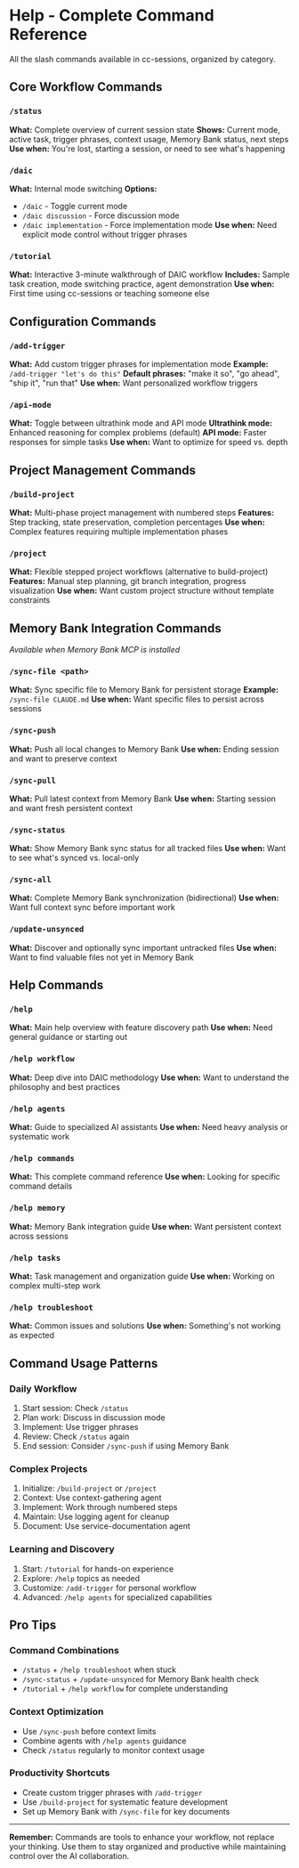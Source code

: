 # Help - Complete Command Reference

All the slash commands available in cc-sessions, organized by category.

## Core Workflow Commands

### `/status`
**What:** Complete overview of current session state
**Shows:** Current mode, active task, trigger phrases, context usage, Memory Bank status, next steps
**Use when:** You're lost, starting a session, or need to see what's happening

### `/daic`
**What:** Internal mode switching
**Options:**
- `/daic` - Toggle current mode
- `/daic discussion` - Force discussion mode
- `/daic implementation` - Force implementation mode
**Use when:** Need explicit mode control without trigger phrases

### `/tutorial`
**What:** Interactive 3-minute walkthrough of DAIC workflow
**Includes:** Sample task creation, mode switching practice, agent demonstration
**Use when:** First time using cc-sessions or teaching someone else

## Configuration Commands

### `/add-trigger`
**What:** Add custom trigger phrases for implementation mode
**Example:** `/add-trigger "let's do this"`
**Default phrases:** "make it so", "go ahead", "ship it", "run that"
**Use when:** Want personalized workflow triggers

### `/api-mode`
**What:** Toggle between ultrathink mode and API mode
**Ultrathink mode:** Enhanced reasoning for complex problems (default)
**API mode:** Faster responses for simple tasks
**Use when:** Want to optimize for speed vs. depth

## Project Management Commands

### `/build-project`
**What:** Multi-phase project management with numbered steps
**Features:** Step tracking, state preservation, completion percentages
**Use when:** Complex features requiring multiple implementation phases

### `/project`
**What:** Flexible stepped project workflows (alternative to build-project)
**Features:** Manual step planning, git branch integration, progress visualization
**Use when:** Want custom project structure without template constraints

## Memory Bank Integration Commands
*Available when Memory Bank MCP is installed*

### `/sync-file <path>`
**What:** Sync specific file to Memory Bank for persistent storage
**Example:** `/sync-file CLAUDE.md`
**Use when:** Want specific files to persist across sessions

### `/sync-push`
**What:** Push all local changes to Memory Bank
**Use when:** Ending session and want to preserve context

### `/sync-pull`
**What:** Pull latest context from Memory Bank
**Use when:** Starting session and want fresh persistent context

### `/sync-status`
**What:** Show Memory Bank sync status for all tracked files
**Use when:** Want to see what's synced vs. local-only

### `/sync-all`
**What:** Complete Memory Bank synchronization (bidirectional)
**Use when:** Want full context sync before important work

### `/update-unsynced`
**What:** Discover and optionally sync important untracked files
**Use when:** Want to find valuable files not yet in Memory Bank

## Help Commands

### `/help`
**What:** Main help overview with feature discovery path
**Use when:** Need general guidance or starting out

### `/help workflow`
**What:** Deep dive into DAIC methodology
**Use when:** Want to understand the philosophy and best practices

### `/help agents`
**What:** Guide to specialized AI assistants
**Use when:** Need heavy analysis or systematic work

### `/help commands`
**What:** This complete command reference
**Use when:** Looking for specific command details

### `/help memory`
**What:** Memory Bank integration guide
**Use when:** Want persistent context across sessions

### `/help tasks`
**What:** Task management and organization guide
**Use when:** Working on complex multi-step work

### `/help troubleshoot`
**What:** Common issues and solutions
**Use when:** Something's not working as expected

## Command Usage Patterns

### Daily Workflow
1. Start session: Check `/status`
2. Plan work: Discuss in discussion mode
3. Implement: Use trigger phrases
4. Review: Check `/status` again
5. End session: Consider `/sync-push` if using Memory Bank

### Complex Projects
1. Initialize: `/build-project` or `/project`
2. Context: Use context-gathering agent
3. Implement: Work through numbered steps
4. Maintain: Use logging agent for cleanup
5. Document: Use service-documentation agent

### Learning and Discovery
1. Start: `/tutorial` for hands-on experience
2. Explore: `/help` topics as needed
3. Customize: `/add-trigger` for personal workflow
4. Advanced: `/help agents` for specialized capabilities

## Pro Tips

### Command Combinations
- `/status` + `/help troubleshoot` when stuck
- `/sync-status` + `/update-unsynced` for Memory Bank health check
- `/tutorial` + `/help workflow` for complete understanding

### Context Optimization
- Use `/sync-push` before context limits
- Combine agents with `/help agents` guidance
- Check `/status` regularly to monitor context usage

### Productivity Shortcuts
- Create custom trigger phrases with `/add-trigger`
- Use `/build-project` for systematic feature development
- Set up Memory Bank with `/sync-file` for key documents

---

**Remember:** Commands are tools to enhance your workflow, not replace your thinking. Use them to stay organized and productive while maintaining control over the AI collaboration.